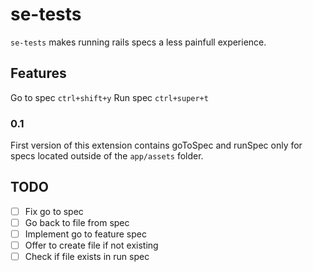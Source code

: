 # se-tests

`se-tests` makes running rails specs a less painfull experience.

## Features

Go to spec `ctrl+shift+y`
Run spec `ctrl+super+t`

### 0.1

First version of this extension contains goToSpec and runSpec only for specs located outside of the `app/assets` folder.

## TODO
- [ ] Fix go to spec
- [ ] Go back to file from spec
- [ ] Implement go to feature spec
- [ ] Offer to create file if not existing
- [ ] Check if file exists in run spec